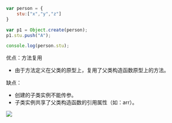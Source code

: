 ```javascript
var person = {
    stu:["x","y","z"]
}

var p1 = Object.create(person);
p1.stu.push("A");

console.log(person.stu);
```
优点：方法复用
- 由于方法定义在父类的原型上，复用了父类构造函数原型上的方法。

缺点：
- 创建的子类实例不能传参。
- 子类实例共享了父类构造函数的引用属性（如：arr）。

![](https://img-blog.csdnimg.cn/2020060320195248.png)
